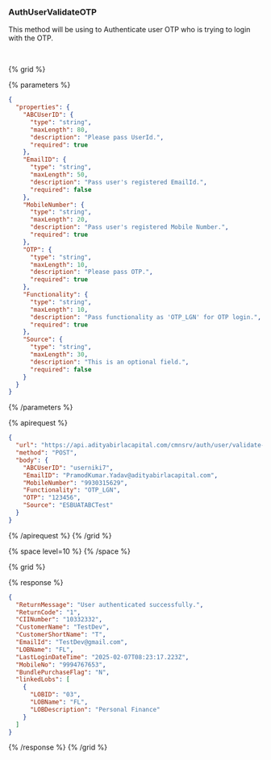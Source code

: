 ### AuthUserValidateOTP

This method will be using to Authenticate user OTP who is trying to login with the OTP.

&nbsp;

{% grid %}

{% parameters %}

```json
{
  "properties": {
    "ABCUserID": {
      "type": "string",
      "maxLength": 80,
      "description": "Please pass UserId.",
      "required": true
    },
    "EmailID": {
      "type": "string",
      "maxLength": 50,
      "description": "Pass user's registered EmailId.",
      "required": false
    },
    "MobileNumber": {
      "type": "string",
      "maxLength": 20,
      "description": "Pass user's registered Mobile Number.",
      "required": true
    },
    "OTP": {
      "type": "string",
      "maxLength": 10,
      "description": "Please pass OTP.",
      "required": true
    },
    "Functionality": {
      "type": "string",
      "maxLength": 10,
      "description": "Pass functionality as 'OTP_LGN' for OTP login.",
      "required": true
    },
    "Source": {
      "type": "string",
      "maxLength": 30,
      "description": "This is an optional field.",
      "required": false
    }
  }
}
```

{% /parameters %}

{% apirequest %}

```json
{
  "url": "https://api.adityabirlacapital.com/cmnsrv/auth/user/validate-otp",
  "method": "POST",
  "body": {
    "ABCUserID": "userniki7",
    "EmailID": "PramodKumar.Yadav@adityabirlacapital.com",
    "MobileNumber": "9930315629",
    "Functionality": "OTP_LGN",
    "OTP": "123456",
    "Source": "ESBUATABCTest"
  }
}
```

{% /apirequest %}
{% /grid %}

{% space level=10 %}
{% /space %}

{% grid %}

{% response %}

```json
{
  "ReturnMessage": "User authenticated successfully.",
  "ReturnCode": "1",
  "CIINumber": "10332332",
  "CustomerName": "TestDev",
  "CustomerShortName": "T",
  "EmailId": "TestDev@gmail.com",
  "LOBName": "FL",
  "LastLoginDateTime": "2025-02-07T08:23:17.223Z",
  "MobileNo": "9994767653",
  "BundlePurchaseFlag": "N",
  "linkedLobs": [
    {
      "LOBID": "03",
      "LOBName": "FL",
      "LOBDescription": "Personal Finance"
    }
  ]
}
```

{% /response %}
{% /grid %}
